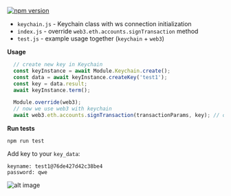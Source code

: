 

[![npm version](https://badge.fury.io/js/web3override.svg)](https://badge.fury.io/js/web3override)

* `keychain.js` - Keychain class with ws connection initialization
* `index.js` - override `web3.eth.accounts.signTransaction` method 
* `test.js` - example usage together (`keychain` + `web3`) 

**Usage**

```javascript
  // create new key in Keychain
  const keyInstance = await Module.Keychain.create();
  const data = await keyInstance.createKey('test1');
  const key = data.result;
  await keyInstance.term();

  Module.override(web3);
  // now we use web3 with keychain
  await web3.eth.accounts.signTransaction(transactionParams, key); // overriden web3 function usage
```
**Run tests**

```
npm run test
```
Add key to your `key_data`:
```
keyname: test1@76de427d42c38be4
password: qwe
```

![alt image](https://raw.githubusercontent.com/cypherpunk99/web3override/master/screencast.gif)
